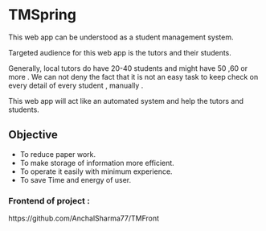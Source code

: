 # TMSpring
<p>This web app can be understood as a student management system.</p>
<p>Targeted audience for this web app is the tutors and their students.</p>
<p>Generally, local tutors do have  20-40  students and might have 50 ,60 or more . We can not deny the fact that it is not an easy task to keep check on every detail of every student , manually .</p>
<p> This web app will act like an automated system and help the tutors and students.</p>
<h2>Objective</h2>
<ul>
   <li>To reduce paper work.</li>
   <li>To make storage of information more efficient.</li>
   <li>To operate it easily with minimum experience.</li>
   <li>To save Time and energy of user.</li>
</ul>

<p>
<h3>Frontend of project : </h3>https://github.com/AnchalSharma77/TMFront
</p>
